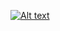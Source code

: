[![Alt text](https://img.youtube.com/vi/7RhfM9GIlLM/0.jpg)](https://www.youtube.com/watch?v=7RhfM9GIlLM)
